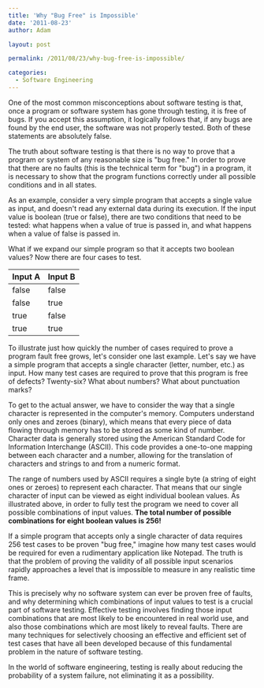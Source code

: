 ```yaml
---
title: 'Why "Bug Free" is Impossible'
date: '2011-08-23'
author: Adam

layout: post

permalink: /2011/08/23/why-bug-free-is-impossible/

categories:
  - Software Engineering
---
```

One of the most common misconceptions about software testing is that, once a
program or software system has gone through testing, it is free of bugs. If you
accept this assumption, it logically follows that, if any bugs are found by the
end user, the software was not properly tested. Both of these statements are
absolutely false.

The truth about software testing is that there is no way to prove that a program
or system of any reasonable size is "bug free." In order to prove that there are
no faults (this is the technical term for "bug") in a program, it is necessary
to show that the program functions correctly under all possible conditions and
in all states.

As an example, consider a very simple program that accepts a single value as
input, and doesn't read any external data during its execution. If the input
value is boolean (true or false), there are two conditions that need to be
tested: what happens when a value of true is passed in, and what happens when a
value of false is passed in.

What if we expand our simple program so that it accepts two boolean values? Now
there are four cases to test.

<table class="table">
  <thead>
    <tr>
      <th>Input A</th>
      <th>Input B</th>
    </tr>
  </thead>
  <tbody>
    <tr>
      <td>false</td>
      <td>false</td>
    </tr>
    <tr>
      <td>false</td>
      <td>true</td>
    </tr>
    <tr>
      <td>true</td>
      <td>false</td>
    </tr>
    <tr>
      <td>true</td>
      <td>true</td>
    </tr>
  </tbody>
</table>

To illustrate just how quickly the number of cases required to prove a program
fault free grows, let's consider one last example. Let's say we have a simple
program that accepts a single character (letter, number, etc.) as input. How
many test cases are required to prove that this program is free of defects?
Twenty-six? What about numbers? What about punctuation marks?

To get to the actual answer, we have to consider the way that a single character
is represented in the computer's memory. Computers understand only ones and
zeroes (binary), which means that every piece of data flowing through memory has
to be stored as some kind of number. Character data is generally stored using
the American Standard Code for Information Interchange (ASCII). This code
provides a one-to-one mapping between each character and a number, allowing for
the translation of characters and strings to and from a numeric format.

The range of numbers used by ASCII requires a single byte (a string of eight
ones or zeroes) to represent each character. That means that our single
character of input can be viewed as eight individual boolean values. As
illustrated above, in order to fully test the program we need to cover all
possible combinations of input values. **The total number of possible
combinations for eight boolean values is 256!**

If a simple program that accepts only a single character of data requires 256
test cases to be proven "bug free," imagine how many test cases would be
required for even a rudimentary application like Notepad. The truth is that the
problem of proving the validity of all possible input scenarios rapidly
approaches a level that is impossible to measure in any realistic time frame.

This is precisely why no software system can ever be proven free of faults, and
why determining which combinations of input values to test is a crucial part of
software testing. Effective testing involves finding those input combinations
that are most likely to be encountered in real world use, and also those
combinations which are most likely to reveal faults. There are many techniques
for selectively choosing an effective and efficient set of test cases that have
all been developed because of this fundamental problem in the nature of software
testing.

In the world of software engineering, testing is really about reducing the
probability of a system failure, not eliminating it as a possibility.
